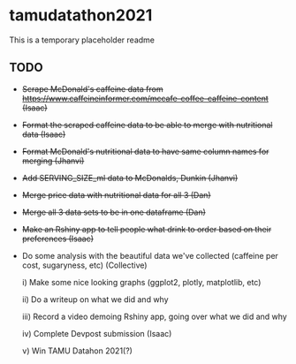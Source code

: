 # tamudatathon2021

This is a temporary placeholder readme

## TODO

- ~~Scrape McDonald's caffeine data from https://www.caffeineinformer.com/mccafe-coffee-caffeine-content (Isaac)~~

- ~~Format the scraped caffeine data to be able to merge with nutritional data (Isaac)~~

- ~~Format McDonald's nutritional data to have same column names for merging (Jhanvi)~~

- ~~Add SERVING_SIZE_ml data to McDonalds, Dunkin (Jhanvi)~~

- ~~Merge price data with nutritional data for all 3 (Dan)~~

- ~~Merge all 3 data sets to be in one dataframe (Dan)~~

- ~~Make an Rshiny app to tell people what drink to order based on their preferences (Isaac)~~

- Do some analysis with the beautiful data we've collected (caffeine per cost, sugaryness, etc) (Collective)

  i) Make some nice looking graphs (ggplot2, plotly, matplotlib, etc)

  ii) Do a writeup on what we did and why

  iii) Record a video demoing Rshiny app, going over what we did and why

  iv) Complete Devpost submission (Isaac)

  v) Win TAMU Datahon 2021(?)
